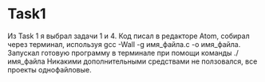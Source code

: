 # Task1
Из Task 1 я выбрал задачи 1 и 4.
Код писал в редакторе Atom, собирал через терминал, используя gcc -Wall -g имя_файла.c -o имя_файла.
Запускал готовую программу в терминале при помощи команды ./имя_файла
Никакими дополнительными средствами не ползовался, все проекты однофайловые.
